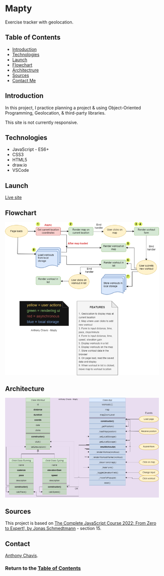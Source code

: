 # Mapty

Exercise tracker with geolocation.

## Table of Contents

-   [Introduction](#introduction)
-   [Technologies](#technologies)
-   [Launch](#launch)
-   [Flowchart](#flowchart)
-   [Architectrure](#architecture)
-   [Sources](#sources)
-   [Contact Me](#contact)

## Introduction

In this project, I practice planning a project & using Object-Oriented Programming, Geolocation, & third-party libraries.

This site is not currently responsive.

## Technologies

-   JavaScript - ES6+
-   CSS3
-   HTML5
-   draw.io
-   VSCode

## Launch

[Live site][live-site]

## Flowchart

![Flowchart][flowchart]

## Architecture

![Architecture][architecture]

## Sources

This project is based on [The Complete JavaScript Course 2022: From Zero to Expert!, by Jonas Schmedtmann][lesson-site] - section 15.

## Contact

[Anthony Chavis][email].

### Return to the [Table of Contents](#table-of-contents)

[live-site]: https://anthonychavis.github.io/mapty/
[flowchart]: resources/pngMaptyFlowchart.png
[architecture]: resources/pngMaptyArchitecture-3.png
[lesson-site]: https://www.udemy.com/course/the-complete-javascript-course/
[email]: gitanthony@yahoo.com
